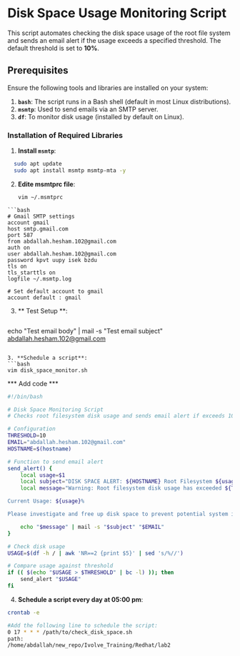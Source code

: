 # Disk Space Usage Monitoring Script

This script automates checking the disk space usage of the root file system and sends an email alert if the usage exceeds a specified threshold. The default threshold is set to **10%**.

## Prerequisites

Ensure the following tools and libraries are installed on your system:

1. **`bash`**: The script runs in a Bash shell (default in most Linux distributions).
2. **`msmtp`**: Used to send emails via an SMTP server.
3. **`df`**: To monitor disk usage (installed by default on Linux).

### Installation of Required Libraries

1. **Install `msmtp`**:
 ```bash
   sudo apt update
   sudo apt install msmtp msmtp-mta -y
```
2. **Edite msmtprc file**:
   ```bash
   vim ~/.msmtprc
```
```bash
# Gmail SMTP settings
account gmail
host smtp.gmail.com
port 587
from abdallah.hesham.102@gmail.com
auth on
user abdallah.hesham.102@gmail.com
password kpvt uupy isek bzdu
tls on
tls_starttls on
logfile ~/.msmtp.log

# Set default account to gmail
account default : gmail
```
3. ** Test Setup **:
   ```bash
  echo "Test email body" | mail -s "Test email subject" abdallah.hesham.102@gmail.com
```

3. **Schedule a script**:
```bash
vim disk_space_monitor.sh
```
*** Add code ***
```bash
#!/bin/bash

# Disk Space Monitoring Script
# Checks root filesystem disk usage and sends email alert if exceeds 10% threshold

# Configuration
THRESHOLD=10
EMAIL="abdallah.hesham.102@gmail.com"
HOSTNAME=$(hostname)

# Function to send email alert
send_alert() {
    local usage=$1
    local subject="DISK SPACE ALERT: ${HOSTNAME} Root Filesystem ${usage}% Full"
    local message="Warning: Root filesystem disk usage has exceeded ${THRESHOLD}%!

Current Usage: ${usage}%

Please investigate and free up disk space to prevent potential system issues."

    echo "$message" | mail -s "$subject" "$EMAIL"
}

# Check disk usage
USAGE=$(df -h / | awk 'NR==2 {print $5}' | sed 's/%//')

# Compare usage against threshold
if (( $(echo "$USAGE > $THRESHOLD" | bc -l) )); then
    send_alert "$USAGE"
fi
```

4. **Schedule a script every day at 05:00 pm**:
```bash
crontab -e

#Add the following line to schedule the script:
0 17 * * * /path/to/check_disk_space.sh
path:
/home/abdallah/new_repo/Ivolve_Training/Redhat/lab2
``` 


